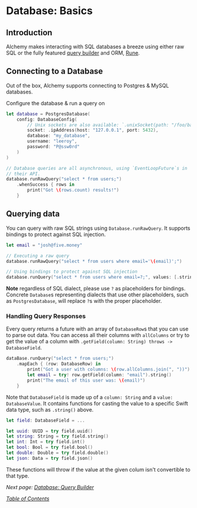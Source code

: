 # Database: Basics

## Introduction

Alchemy makes interacting with SQL databases a breeze using either raw SQL or the fully featured [query builder](5b_DatabaseQueryBuilder.md) and ORM, [Rune](6a_RuneBasics.md).

## Connecting to a Database

Out of the box, Alchemy supports connecting to Postgres & MySQL databases.

Configure the database & run a query on 
```swift
let database = PostgresDatabase(
    config: DatabaseConfig(
        // Unix sockets are also available: `.unixSocket(path: "/foo/bar/baz")`
        socket: .ipAddress(host: "127.0.0.1", port: 5432),
        database: "my_database",
        username: "leeroy",
        password: "P@ssw0rd"
    )
)

// Database queries are all asynchronous, using `EventLoopFuture`s in 
// their API.
database.runRawQuery("select * from users;")
    .whenSuccess { rows in
        print("Got \(rows.count) results!")
    }
```

## Querying data

You can query with raw SQL strings using `Database.runRawQuery`. It supports bindings to protect against SQL injection.

```swift
let email = "josh@five.money"

// Executing a raw query
database.runRawQuery("select * from users where email='\(email)';")

// Using bindings to protect against SQL injection
database.runQuery("select * from users where email=?;", values: [.string(email)])
```

**Note** regardless of SQL dialect, please use `?` as placeholders for bindings. Concrete `Database`s representing dialects that use other placeholders, such as `PostgresDatabase`, will replace `?`s with the proper placeholder.

### Handling Query Responses

Every query returns a future with an array of `DatabaseRow`s that you can use to parse out data. You can access all their columns with `allColumns` or try to get the value of a column with `.getField(column: String) throws -> DatabaseField`.

```swift
dataBase.runQuery("select * from users;")
    .mapEach { (row: DatabaseRow) in
        print("Got a user with columns: \(row.allColumns.join(", "))")
        let email = try! row.getField(column: "email").string()
        print("The email of this user was: \(email)")
    }
```

Note that `DatabaseField` is made up of a `column: String` and a `value: DatabaseValue`. It contains functions for casting the value to a specific Swift data type, such as `.string()` above.

```swift
let field: DatabaseField = ...

let uuid: UUID = try field.uuid()
let string: String = try field.string()
let int: Int = try field.int()
let bool: Bool = try field.bool()
let double: Double = try field.double()
let json: Data = try field.json()
```

These functions will throw if the value at the given colum isn't convertible to that type.

_Next page: [Database: Query Builder](5b_DatabaseQueryBuilder.md)_

_[Table of Contents](/Docs#docs)_
